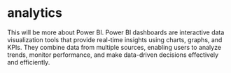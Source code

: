 # analytics
This will be more about Power BI. Power BI dashboards are interactive data visualization tools that provide real-time insights using charts, graphs, and KPIs. They combine data from multiple sources, enabling users to analyze trends, monitor performance, and make data-driven decisions effectively and efficiently.

